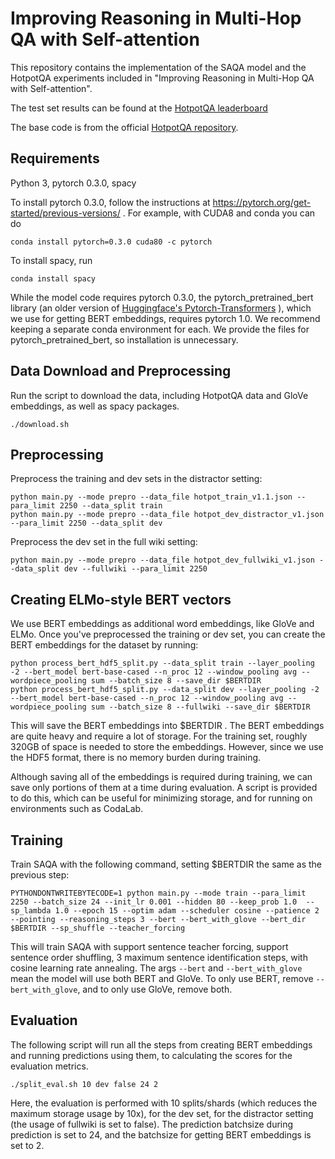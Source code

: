 # Improving Reasoning in Multi-Hop QA with Self-attention

This repository contains the implementation of the SAQA model and the HotpotQA experiments included in "Improving Reasoning in Multi-Hop QA with Self-attention". 

The test set results can be found at the [HotpotQA leaderboard](https://hotpotqa.github.io)

The base code is from the official [HotpotQA repository](https://github.com/hotpotqa/hotpot).

## Requirements

Python 3, pytorch 0.3.0, spacy

To install pytorch 0.3.0, follow the instructions at https://pytorch.org/get-started/previous-versions/ . For example, with
CUDA8 and conda you can do
```
conda install pytorch=0.3.0 cuda80 -c pytorch
```

To install spacy, run
```
conda install spacy
```

While the model code requires pytorch 0.3.0, the pytorch_pretrained_bert library (an older version of [Huggingface's Pytorch-Transformers](https://github.com/huggingface/pytorch-transformers) ), which we use for getting BERT embeddings, requires pytorch 1.0. We recommend keeping a separate conda environment for each. We provide the files for pytorch_pretrained_bert, so installation is unnecessary.

## Data Download and Preprocessing

Run the script to download the data, including HotpotQA data and GloVe embeddings, as well as spacy packages.
```
./download.sh
```

## Preprocessing

Preprocess the training and dev sets in the distractor setting:
```
python main.py --mode prepro --data_file hotpot_train_v1.1.json --para_limit 2250 --data_split train
python main.py --mode prepro --data_file hotpot_dev_distractor_v1.json --para_limit 2250 --data_split dev
```

Preprocess the dev set in the full wiki setting:
```
python main.py --mode prepro --data_file hotpot_dev_fullwiki_v1.json --data_split dev --fullwiki --para_limit 2250
```

## Creating ELMo-style BERT vectors

We use BERT embeddings as additional word embeddings, like GloVe and ELMo. Once you've preprocessed the training or dev set, you can create the BERT embeddings for the dataset by running:

```
python process_bert_hdf5_split.py --data_split train --layer_pooling -2 --bert_model bert-base-cased --n_proc 12 --window_pooling avg --wordpiece_pooling sum --batch_size 8 --save_dir $BERTDIR
python process_bert_hdf5_split.py --data_split dev --layer_pooling -2 --bert_model bert-base-cased --n_proc 12 --window_pooling avg --wordpiece_pooling sum --batch_size 8 --fullwiki --save_dir $BERTDIR
```
This will save the BERT embeddings into $BERTDIR . The BERT embeddings are quite heavy and require a lot of storage. For the training set, roughly 320GB of space is needed to store the embeddings. However, since we use the HDF5 format, there is no memory burden during training. 

Although saving all of the embeddings is required during training, we can save only portions of them at a time during evaluation. A script is provided to do this, which can be useful for minimizing storage, and for running on environments such as CodaLab.


## Training

Train SAQA with the following command, setting $BERTDIR the same as the previous step: 

```
PYTHONDONTWRITEBYTECODE=1 python main.py --mode train --para_limit 2250 --batch_size 24 --init_lr 0.001 --hidden 80 --keep_prob 1.0  --sp_lambda 1.0 --epoch 15 --optim adam --scheduler cosine --patience 2 --pointing --reasoning_steps 3 --bert --bert_with_glove --bert_dir $BERTDIR --sp_shuffle --teacher_forcing
```

This will train SAQA with support sentence teacher forcing, support sentence order shuffling, 3 maximum sentence identification steps, with cosine learning rate annealing. The args `--bert` and `--bert_with_glove` mean the model will use both BERT and GloVe. To only use BERT, remove `--bert_with_glove`, and to only use GloVe, remove both.


## Evaluation

The following script will run all the steps from creating BERT embeddings and running predictions using them, to calculating the scores for the evaluation metrics.
```
./split_eval.sh 10 dev false 24 2
```
Here, the evaluation is performed with 10 splits/shards (which reduces the maximum storage usage by 10x), for the dev set, for the distractor setting (the usage of fullwiki is set to false). The prediction batchsize during prediction is set to 24, and the batchsize for getting BERT embeddings is set to 2.

